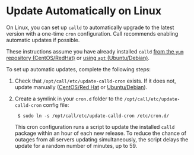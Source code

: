 # Update Automatically on Linux

On Linux, you can set up `calld` to automatically upgrade to the latest version with a one-time `cron` configuration. Call recommends enabling automatic updates if possible.

These instructions assume you have already installed `calld` [from the `yum` repository (CentOS/RedHat)](install-calld-on-centos-rhel-with-yum.html) or [using `apt` (Ubuntu/Debian)](install-calld-on-ubuntu.html).

To set up automatic updates, complete the following steps:

1. Check that `/opt/call/etc/update-calld-cron` exists. If it does not, update manually ([CentOS/Red Hat](update-calld-manually-on-centos-rhel.html) or [Ubuntu/Debian](update-calld-manually-on-ubuntu.html)).

2. Create a symlink in your `cron.d` folder to the `/opt/call/etc/update-calld-cron` config file:

        $ sudo ln -s /opt/call/etc/update-calld-cron /etc/cron.d/

    This cron configuration runs a script to update the installed `calld` package within an hour of each new release. To reduce the chance of outages from all servers updating simultaneously, the script delays the update for a random number of minutes, up to 59.
